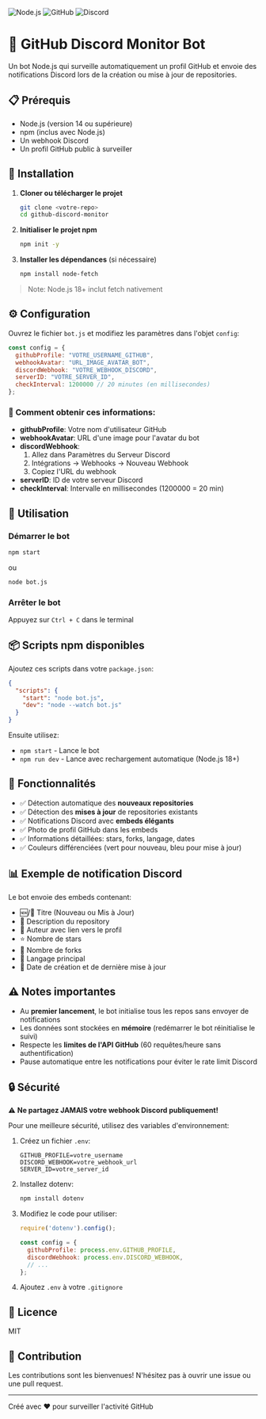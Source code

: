 ![Node.js](https://img.shields.io/badge/Node.js-v22+-brightgreen)
![GitHub](https://img.shields.io/badge/GitHub-Auto%20Annonce-blue)
![Discord](https://img.shields.io/badge/Discord-Webhook-blueviolet)

# 🤖 GitHub Discord Monitor Bot

Un bot Node.js qui surveille automatiquement un profil GitHub et envoie des notifications Discord lors de la création ou mise à jour de repositories.

## 📋 Prérequis

- Node.js (version 14 ou supérieure)
- npm (inclus avec Node.js)
- Un webhook Discord
- Un profil GitHub public à surveiller

## 🚀 Installation

1. **Cloner ou télécharger le projet**
   ```bash
   git clone <votre-repo>
   cd github-discord-monitor
   ```

2. **Initialiser le projet npm**
   ```bash
   npm init -y
   ```

3. **Installer les dépendances** (si nécessaire)
   ```bash
   npm install node-fetch
   ```
> Note: Node.js 18+ inclut fetch nativement

## ⚙️ Configuration

Ouvrez le fichier `bot.js` et modifiez les paramètres dans l'objet `config`:

```javascript
const config = {
  githubProfile: "VOTRE_USERNAME_GITHUB",
  webhookAvatar: "URL_IMAGE_AVATAR_BOT",
  discordWebhook: "VOTRE_WEBHOOK_DISCORD",
  serverID: "VOTRE_SERVER_ID",
  checkInterval: 1200000 // 20 minutes (en millisecondes)
};
```

### 📝 Comment obtenir ces informations:

- **githubProfile**: Votre nom d'utilisateur GitHub
- **webhookAvatar**: URL d'une image pour l'avatar du bot
- **discordWebhook**: 
  1. Allez dans Paramètres du Serveur Discord
  2. Intégrations → Webhooks → Nouveau Webhook
  3. Copiez l'URL du webhook
- **serverID**: ID de votre serveur Discord
- **checkInterval**: Intervalle en millisecondes (1200000 = 20 min)

## 🎯 Utilisation

### Démarrer le bot

```bash
npm start
```

ou

```bash
node bot.js
```

### Arrêter le bot

Appuyez sur `Ctrl + C` dans le terminal

## 📦 Scripts npm disponibles

Ajoutez ces scripts dans votre `package.json`:

```json
{
  "scripts": {
    "start": "node bot.js",
    "dev": "node --watch bot.js"
  }
}
```

Ensuite utilisez:
- `npm start` - Lance le bot
- `npm run dev` - Lance avec rechargement automatique (Node.js 18+)

## 🔧 Fonctionnalités

- ✅ Détection automatique des **nouveaux repositories**
- ✅ Détection des **mises à jour** de repositories existants
- ✅ Notifications Discord avec **embeds élégants**
- ✅ Photo de profil GitHub dans les embeds
- ✅ Informations détaillées: stars, forks, langage, dates
- ✅ Couleurs différenciées (vert pour nouveau, bleu pour mise à jour)

## 📊 Exemple de notification Discord

Le bot envoie des embeds contenant:
- 🆕/🔄 Titre (Nouveau ou Mis à Jour)
- 📝 Description du repository
- 👤 Auteur avec lien vers le profil
- ⭐ Nombre de stars
- 🍴 Nombre de forks
- 📝 Langage principal
- 📅 Date de création et de dernière mise à jour

## ⚠️ Notes importantes

- Au **premier lancement**, le bot initialise tous les repos sans envoyer de notifications
- Les données sont stockées en **mémoire** (redémarrer le bot réinitialise le suivi)
- Respecte les **limites de l'API GitHub** (60 requêtes/heure sans authentification)
- Pause automatique entre les notifications pour éviter le rate limit Discord

## 🔒 Sécurité

⚠️ **Ne partagez JAMAIS votre webhook Discord publiquement!**

Pour une meilleure sécurité, utilisez des variables d'environnement:

1. Créez un fichier `.env`:
   ```env
   GITHUB_PROFILE=votre_username
   DISCORD_WEBHOOK=votre_webhook_url
   SERVER_ID=votre_server_id
   ```

2. Installez dotenv:
   ```bash
   npm install dotenv
   ```

3. Modifiez le code pour utiliser:
   ```javascript
   require('dotenv').config();
   
   const config = {
     githubProfile: process.env.GITHUB_PROFILE,
     discordWebhook: process.env.DISCORD_WEBHOOK,
     // ...
   };
   ```

4. Ajoutez `.env` à votre `.gitignore`

## 📄 Licence

MIT

## 🤝 Contribution

Les contributions sont les bienvenues! N'hésitez pas à ouvrir une issue ou une pull request.

---

Créé avec ❤️ pour surveiller l'activité GitHub

